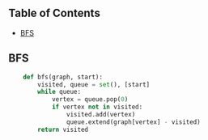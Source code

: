 ## Table of Contents
- [BFS](#bfs)

## BFS

```Python
	def bfs(graph, start):
		visited, queue = set(), [start]
		while queue:
			vertex = queue.pop(0)
			if vertex not in visited:
				visited.add(vertex)
				queue.extend(graph[vertex] - visited)
		return visited
```